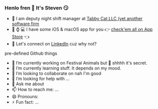 ### Henlo fren 👋 It's Steven 😏

- 💼 I am deputy night shift manager at [Tabby Cat,LLC (yet another software firm](https://tabbythecat.com) 
- 📱 ⌚️ 💻 I have some iOS & macOS app for you 👉 [check'em all on App Store](https://apps.apple.com/us/developer/selcuk-dolapci/id1509031121) 👈 
- 🤔 Let's connect on [LinkedIn](https://www.linkedin.com/in/stevenselcuk/) cuz why not?



pre-defined Github things

- 🔭 I’m currently working on Festival Animals but 🤫 shhhh it's secret. 
- 🌱 I’m currently learning stuff. It depends on my mood. 
- 👯 I’m looking to collaborate on nah I'm good
- 🤔 I’m looking for help with ...
- 💬 Ask me about 
- 📫 How to reach me: ...
- 😄 Pronouns: 
- ⚡ Fun fact: ...

